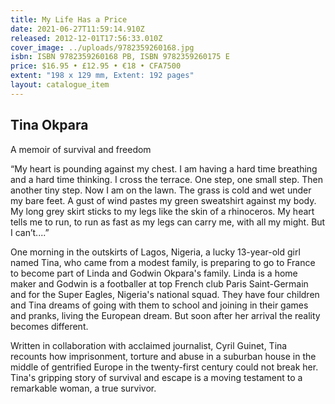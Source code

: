```yaml
---
title: My Life Has a Price
date: 2021-06-27T11:59:14.910Z
released: 2012-12-01T17:56:33.010Z
cover_image: ../uploads/9782359260168.jpg
isbn: ISBN 9782359260168 PB, ISBN 9782359260175 E
price: $16.95 • £12.95 • €18 • CFA7500
extent: "198 x 129 mm, Extent: 192 pages"
layout: catalogue_item
---
```

## Tina Okpara

A memoir of survival and freedom

“My heart is pounding against my chest. I am having a hard time breathing and a hard time thinking. I cross the terrace. One step, one small step. Then another tiny step. Now I am on the lawn. The grass is cold and wet under my bare feet. A gust of wind pastes my green sweatshirt against my body. My long grey skirt sticks to my legs like the skin of a rhinoceros. My heart tells me to run, to run as fast as my legs can carry me, with all my might. But I can’t....”

One morning in the outskirts of Lagos, Nigeria, a lucky 13-year-old girl named Tina, who came from a modest family, is preparing to go to France to become part of Linda and Godwin Okpara's family. Linda is a home maker and Godwin is a footballer at top French club Paris Saint-Germain and for the Super Eagles, Nigeria's national squad. They have four children and Tina dreams of going with them to school and joining in their games and pranks, living the European dream. But soon after her arrival the reality becomes different.

Written in collaboration with acclaimed journalist, Cyril Guinet, Tina recounts how imprisonment, torture and abuse in a suburban house in the middle of gentrified Europe in the twenty-first century could not break her. Tina's gripping story of survival and escape is a moving testament to a remarkable woman, a true survivor.